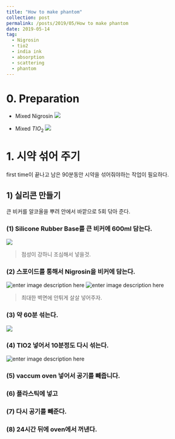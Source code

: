```yaml
---
title: "How to make phantom"
collection: post
permalink: /posts/2019/05/How to make phantom
date: 2019-05-14
tag:
  - Nigrosin
  - tio2
  - india ink
  - absorption
  - scattering
  - phantom
---
```

# 0. Preparation

- Mixed Nigrosin
![
](https://lh3.googleusercontent.com/0d19BpZ6Zv-UJ7m7qEP2-L45-fCI9RQsYjZh6ZtVG7UceshpEQAnz2LbCOb9uVsBYXfqcvqbmyhw "mixed_nigrosin")

- Mixed $TIO_2$
![
](https://lh3.googleusercontent.com/r-Fc6IGBcrp7lv5g5AmOrFGR2nUZM-aUAQ4ZQRe0SWbKSny5seMS7ZrFRvOG-wOEv0sfQfFI8MpG "tio2")

# 1. 시약 섞어 주기
first time이 끝나고 남은 90분동안 시약을 섞어줘야하는 작업이 필요하다.

## 1) 실리콘 만들기
큰 비커를 알코올을 뿌려 안에서 바깥으로 5회 닦아 준다.
### (1) Silicone Rubber Base를 큰 비커에 600ml 담는다.
![
](https://lh3.googleusercontent.com/EBgmwYX1bQ5nz9u-vYrlKjppp0hZI2tACb5J1NqJOoRxJyk8UUScFv-QFZ3CJ5E4b5HzVw7-l4QW "rubber")
> 점성이 강하니 조심해서 넣을것.

### (2) 스포이드를 통해서 Nigrosin을 비커에 담는다.
![enter image description here](https://lh3.googleusercontent.com/fmjLSZKbYgLH6jCjyPMEdXZ0wy6U6ni21LKvrKbtHYsqdQK8gTZJ9AJJBPBGn1W0bKId3MTpcTxf)
![enter image description here](https://lh3.googleusercontent.com/0nfANffjXnNB5HDahDD4AONOBb3Rhepi17clMMPaVsb1xDCFCAioSOAlefLuyqgvysHKy6C5jYkX)
> 최대한 벽면에 안튀게 살살 넣어주자.
### (3) 약 60분 섞는다.
![
](https://lh3.googleusercontent.com/Hkl1pqdg-G7i3OlFtpIo8ggMeKl9-C-SESLZtYfIUdeN-NF4LkWQHqQU6afBuHOV6lta1kgm9uY0 "shaking")

### (4) TIO2 넣어서 10분정도 다시 섞는다.
![enter image description here](https://lh3.googleusercontent.com/mVx5dpIg7KLkvhih5w-KcgSnmxA0Spo5OjrTrTSwsoILMzunUyWx5Qki0ePJoiZrW3D-GLxC_H_6 "mix tio2")
### (5) vaccum oven 넣어서 공기를 빼줍니다.

### (6) 플라스틱에 넣고

### (7) 다시 공기를 빼준다.

### (8) 24시간 뒤에 oven에서 꺼낸다.



<!--stackedit_data:
eyJoaXN0b3J5IjpbLTE4ODEwNjAyOTksNzI1OTI2NTM5LDEyMD
Y4MzM2MTQsLTY4NDQyNDcwM119
-->